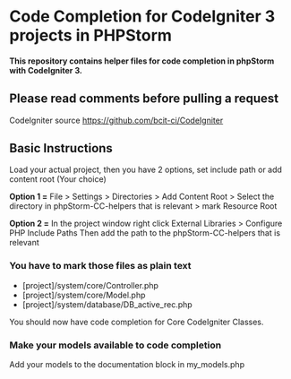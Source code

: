 Code Completion for CodeIgniter 3 projects in PHPStorm
===========================================

#### This repository contains helper files for code completion in phpStorm with CodeIgniter 3.

Please read comments before pulling a request
-------------------------------------------------------

CodeIgniter source https://github.com/bcit-ci/CodeIgniter

## Basic Instructions
Load your actual project, then you have 2 options, set include path or add content root (Your choice)

**Option 1 =**
File > Settings > Directories > Add Content Root > Select the directory in phpStorm-CC-helpers that is relevant > mark Resource Root

**Option 2 =**
In the project window right click External Libraries > Configure PHP Include Paths
Then add the path to the phpStorm-CC-helpers that is relevant

### You have to mark those files as plain text
* [project]/system/core/Controller.php
* [project]/system/core/Model.php
* [project]/system/database/DB_active_rec.php

You should now have code completion for Core CodeIgniter Classes.

### Make your models available to code completion
Add your models to the documentation block in my_models.php